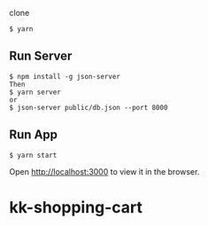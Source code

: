 clone
```
$ yarn
```

## Run Server
```
$ npm install -g json-server
Then
$ yarn server
or
$ json-server public/db.json --port 8000
```

## Run App
```
$ yarn start
```
Open [http://localhost:3000](http://localhost:3000) to view it in the browser.
# kk-shopping-cart
